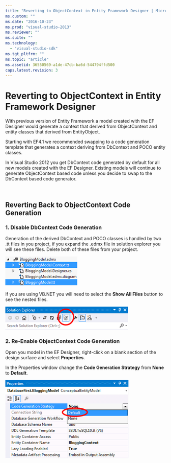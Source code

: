 ```yaml
---
title: "Reverting to ObjectContext in Entity Framework Designer | Microsoft Docs"
ms.custom: ""
ms.date: "2016-10-23"
ms.prod: "visual-studio-2013"
ms.reviewer: ""
ms.suite: ""
ms.technology: 
  - "visual-studio-sdk"
ms.tgt_pltfrm: ""
ms.topic: "article"
ms.assetid: 36550569-a1de-47cb-ba6d-544794ffd500
caps.latest.revision: 3
---
```

# Reverting to ObjectContext in Entity Framework Designer
With previous version of Entity Framework a model created with the EF Designer would generate a context that derived from ObjectContext and entity classes that derived from EntityObject.

Starting with EF4.1 we recommended swapping to a code generation template that generates a context deriving from DbContext and POCO entity classes.

In Visual Studio 2012 you get DbContext code generated by default for all new models created with the EF Designer. Existing models will continue to generate ObjectContext based code unless you decide to swap to the DbContext based code generator.

 

## Reverting Back to ObjectContext Code Generation

### 1. Disable DbContext Code Generation

Generation of the derived DbContext and POCO classes is handled by two .tt files in you project, if you expand the .edmx file in solution explorer you will see these files. Delete both of these files from your project.

![CodeGenFiles](../ef6/media/codegenfiles.png)

If you are using VB.NET you will need to select the **Show All Files** button to see the nested files.

![ShowAllFiles](../ef6/media/showallfiles.png)

### 2. Re-Enable ObjectContext Code Generation

Open you model in the EF Designer, right-click on a blank section of the design surface and select **Properties**.

In the Properties window change the **Code Generation Strategy** from **None** to **Default**.

![CodeGenStrategy](../ef6/media/codegenstrategy.png)
